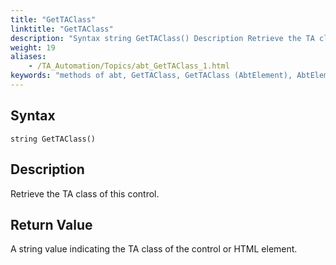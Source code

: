 ```yaml
--- 
title: "GetTAClass"
linktitle: "GetTAClass"
description: "Syntax string GetTAClass() Description Retrieve the TA class of this control. Return Value A string value indicating the TA class of the control or HTML element."
weight: 19
aliases: 
    - /TA_Automation/Topics/abt_GetTAClass_1.html
keywords: "methods of abt, GetTAClass, GetTAClass (AbtElement), AbtElement, gettaclass, abtelement gettaclass, ta class of control, ta class of HTML element"
---
```


## Syntax

`string GetTAClass()`

## Description

Retrieve the TA class of this control.

## Return Value

A string value indicating the TA class of the control or HTML element.




